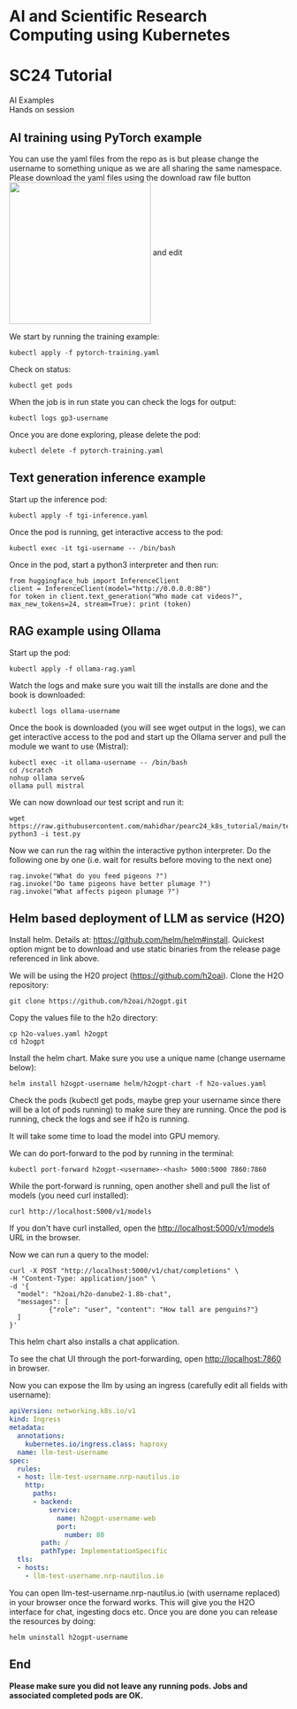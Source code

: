 # AI and Scientific Research Computing using Kubernetes
# SC24 Tutorial

AI Examples\
Hands on session

## AI training using PyTorch example

You can use the yaml files from the repo as is but please change the username to something unique as we are all sharing the same namespace. Please download the yaml files using the download raw file button 
<img src="https://github.com/user-attachments/assets/4033a577-e8d3-4909-9773-30ab39cafef3" width="256" style="vertical-align:middle"/>
and edit 

We start by running the training example:

```
kubectl apply -f pytorch-training.yaml
```
Check on status:

```
kubectl get pods
```

When the job is in run state you can check the logs for output:

```
kubectl logs gp3-username
```

Once you are done exploring, please delete the pod:

```
kubectl delete -f pytorch-training.yaml
```

## Text generation inference example

Start up the inference pod:

```
kubectl apply -f tgi-inference.yaml
```

Once the pod is running, get interactive access to the pod:

```
kubectl exec -it tgi-username -- /bin/bash
```

Once in the pod, start a python3 interpreter and then run:

```
from huggingface_hub import InferenceClient
client = InferenceClient(model="http://0.0.0.0:80")
for token in client.text_generation("Who made cat videos?", max_new_tokens=24, stream=True): print (token)
```
## RAG example using Ollama

Start up the pod:
```
kubectl apply -f ollama-rag.yaml
```
Watch the logs and make sure you wait till the installs are done and the book is downloaded:

```
kubectl logs ollama-username
```
Once the book is downloaded (you will see wget output in the logs), we can get interactive access to the pod and start up the Ollama server and pull the module we want to use (Mistral):

```
kubectl exec -it ollama-username -- /bin/bash
cd /scratch
nohup ollama serve&
ollama pull mistral
```
We can now download our test script and run it:
```
wget https://raw.githubusercontent.com/mahidhar/pearc24_k8s_tutorial/main/test.py
python3 -i test.py
```
Now we can run the rag within the interactive python interpreter. Do the following one by one (i.e. wait for results before moving to the next one)
```
rag.invoke("What do you feed pigeons ?")
rag.invoke("Do tame pigeons have better plumage ?")
rag.invoke("What affects pigeon plumage ?")
```

## Helm based deployment of LLM as service (H2O) 

Install helm. Details at: <https://github.com/helm/helm#install>. Quickest option mignt be to download and use static binaries from the release page referenced in link above.

We will be using the H20 project (<https://github.com/h2oai>). Clone the H2O repository:

```
git clone https://github.com/h2oai/h2ogpt.git
```

Copy the values file to the h2o directory:

```
cp h2o-values.yaml h2ogpt
cd h2ogpt
```
Install the helm chart. Make sure you use a unique name (change username below):

```
helm install h2ogpt-username helm/h2ogpt-chart -f h2o-values.yaml
```

Check the pods (kubectl get pods, maybe grep your username since there will be a lot of pods running) to make sure they are running. Once the pod is running, check the logs and see if h2o is running.

It will take some time to load the model into GPU memory.

We can do port-forward to the pod by running in the terminal:

```
kubectl port-forward h2ogpt-<username>-<hash> 5000:5000 7860:7860
```

While the port-forward is running, open another shell and pull the list of models (you need curl installed):

```
curl http://localhost:5000/v1/models
```

If you don't have curl installed, open the [http://localhost:5000/v1/models](http://localhost:5000/v1/models) URL in the browser.

Now we can run a query to the model:

```
curl -X POST "http://localhost:5000/v1/chat/completions" \
-H "Content-Type: application/json" \
-d '{
  "model": "h2oai/h2o-danube2-1.8b-chat",
  "messages": [
          {"role": "user", "content": "How tall are penguins?"}
  ]
}'
```

This helm chart also installs a chat application.

To see the chat UI through the port-forwarding, open [http://localhost:7860](http://localhost:7860) in browser.

Now you can expose the llm by using an ingress (carefully edit all fields with username):

```yaml
apiVersion: networking.k8s.io/v1
kind: Ingress
metadata:
  annotations:
    kubernetes.io/ingress.class: haproxy
  name: llm-test-username
spec:
  rules:
  - host: llm-test-username.nrp-nautilus.io
    http:
      paths:
      - backend:
          service:
            name: h2ogpt-username-web
            port:
              number: 80
        path: /
        pathType: ImplementationSpecific
  tls:
  - hosts:
    - llm-test-username.nrp-nautilus.io
```

You can open llm-test-username.nrp-nautilus.io (with username replaced) in your browser once the forward works. This will give you the H2O interface for chat, ingesting docs etc. Once you are done you can release the resources by doing:

```
helm uninstall h2ogpt-username
```

## End

**Please make sure you did not leave any running pods. Jobs and associated completed pods are OK.**

